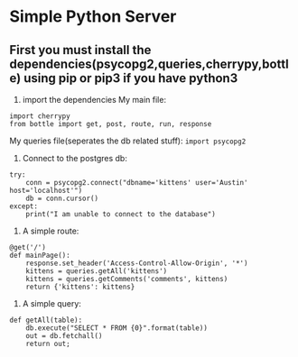 # Simple Python Server
## First you must install the dependencies(psycopg2,queries,cherrypy,bottle) using pip or pip3 if you have python3

1. import the dependencies
My main file:
```import queries
import cherrypy
from bottle import get, post, route, run, response
```
My queries file(seperates the db related stuff):
`import psycopg2`
1. Connect to the postgres db:
```
try:
    conn = psycopg2.connect("dbname='kittens' user='Austin' host='localhost'")
    db = conn.cursor()
except:
    print("I am unable to connect to the database")
```
1. A simple route: 
```
@get('/')
def mainPage():
    response.set_header('Access-Control-Allow-Origin', '*')
    kittens = queries.getAll('kittens')
    kittens = queries.getComments('comments', kittens)
    return {'kittens': kittens}
```
1. A simple query:
```
def getAll(table):
    db.execute("SELECT * FROM {0}".format(table))
    out = db.fetchall()
    return out;
```
